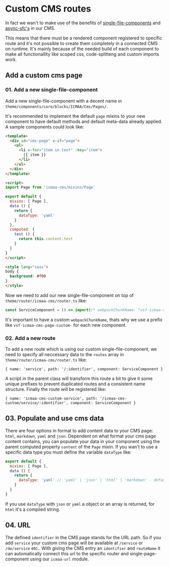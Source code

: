 # Custom CMS routes

In fact we wan't to make use of the benefits of [single-file-components](https://vuejs.org/v2/guide/single-file-components.html) and [async-sfc's](https://vuejs.org/v2/guide/components-dynamic-async.html) in our CMS.

This means that there must be a rendered component registered to specific route and it's not possible to create them completely in a connected CMS on runtime. It's mainly because of the needed build of each component to make all functionallity like scoped css, code-splitteng and custom imports work.

## Add a custom cms page

### 01. Add a new single-file-component

Add a new single-file-component with a decent name in `theme/components/core/blocks/ICMAA/Cms/Pages/`.

It's recommended to implement the default `page` mixins to your new component to have default methods and default meta-data already applied. A sample components could look like:
```html
<template>
  <div id="cms-page" v-if="page">
    <ul>
      <li v-for="item in test" :key="item">
        {{ item }}
      </li>
    </ul>
  </div>
</template>

<script>
import Page from 'icmaa-cms/mixins/Page'

export default {
  mixins: [ Page ],
  data () {
    return {
      dataType: 'yaml'
    }
  },
  computed: {
    test () {
      return this.content.test
    }
  }
}
</script>

<style lang="sass">
body {
  background: #f00
}
</style>
```

Now we need to add our new single-file-component on top of `theme/router/icmaa-cms/router.ts` like:

```javascript
const ServiceComponent = () => import(/* webpackChunkName: "vsf-icmaa-cms-page-custom-service" */ 'theme/components/core/blocks/ICMAA/Cms/Pages/Service.vue')
```

It's important to have a custom `webpackChunkName`, thats why we use a prefix like `vsf-icmaa-cms-page-custom-` for each new component.

### 02. Add a new route

To add a new route which is using our custom single-file-component, we need to specify all neccessary data to the `routes` array in `theme/router/icmaa-cms/router.ts` like:

```
{ name: 'service', path: '/:identifier', component: ServiceComponent }
```

A script in the parent class will transform this route a bit to give it some unique prefixes to prevent duplicated routes and a consistent name structure. Finally the route will be registered like:

```
{ name: 'icmaa-cms-custom-service', path: '/icmaa-cms-custom/service/:identifier', component: ServiceComponent }
```

## 03. Populate and use cms data

There are four options in format to add content data to your CMS page: `html`, `markdown`, `yaml` and `json`.
Dependent on what format your cms page content contains, you can populate your data in your component using the parent computed property `content` of the `Page` mixin. If you wan't to use a specific data type you must define the variable `dataType` like:

```javascript
export default {
  mixins: [ Page ],
  data () {
    return {
      dataType: 'yaml' // 'yaml' | 'json' | 'html' | 'markdown' - default: 'html'
    }
  }
}
```

If you use `dataType`  with `json` or `yaml` a object or an array is returned, for `html` it's a compiled string.

## 04. URL

The defined `identifier` in the CMS page stands for the URL path. So if you add `service` your custom cms page will be available at `/service` or `/de/service` etc.. With giving the CMS entry an `identifier` and `routeName` it can automatically connect this url to the specific router and single-page-component using our `icmaa-url` module.
